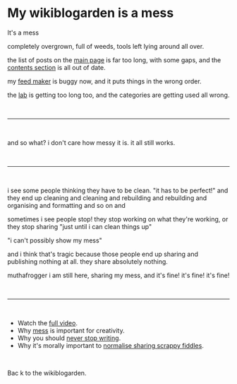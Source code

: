 # My wikiblogarden is a mess

It's a mess

completely overgrown, full of weeds, tools left lying around all over.

the list of posts on the [main page](/wikiblogarden) is far too long, with some gaps, and the [contents section](https://www.todepond.com/wikiblogarden/#topics) is all out of date. 

my [feed maker](/feed/maker) is buggy now, and it puts things in the wrong order. 

the [lab](/lab) is getting too long too, and the categories are getting used all wrong.

<br>

<hr>

<br>

and so what? i don't care how messy it is. it all still works.

<br>

<hr>

<br>

i see some people thinking they have to be clean. "it has to be perfect!" and they end up cleaning and cleaning and rebuilding and rebuilding and organising and formatting and so on and

sometimes i see people stop! they stop working on what they're working, or they stop sharing "just until i can clean things up"

"i can't possibly show my mess"

and i think that's tragic because those people end up sharing and publishing nothing at all. they share absolutely nothing.

muthafrogger i am still here, sharing my mess, and it's fine! it's fine! it's fine!

<br>

<hr>

<br>

- Watch the [full video](https://youtu.be/YRBtAn240j8).
- Why [mess](/report/arroost) is important for creativity.
- Why you should [never stop writing](https://www.todepond.com/wikiblogarden/art/never-stop-writing/).
- Why it's morally important to [normalise sharing scrappy fiddles](https://www.todepond.com/wikiblogarden/scrappy-fiddles/sharing/normalising/live/).

<br>

Bac
k to the wikiblogarden.

